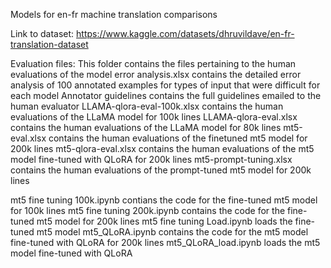 Models for en-fr machine translation comparisons

Link to dataset: https://www.kaggle.com/datasets/dhruvildave/en-fr-translation-dataset

Evaluation files: This folder contains the files pertaining to the human evaluations of the model
error analysis.xlsx contains the detailed error analysis of 100 annotated examples for types of input that were difficult for each model
Annotator guidelines contains the full guidelines emailed to the human evaluator
LLAMA-qlora-eval-100k.xlsx contains the human evaluations of the LLaMA model for 100k lines
LLAMA-qlora-eval.xlsx contains the human evaluations of the LLaMA model for 80k lines
mt5-eval.xlsx contains the human evaluations of the finetuned mt5 model for 200k lines
mt5-qlora-eval.xlsx contains the human evaluations of the mt5 model fine-tuned with QLoRA for 200k lines
mt5-prompt-tuning.xlsx contains the human evaluations of the prompt-tuned mt5 model for 200k lines

mt5 fine tuning 100k.ipynb contians the code for the fine-tuned mt5 model for 100k lines
mt5 fine tuning 200k.ipynb contains the code for the fine-tuned mt5 model for 200k lines
mt5 fine tuning Load.ipynb loads the fine-tuned mt5 model
mt5_QLoRA.ipynb contains the code for the mt5 model fine-tuned with QLoRA for 200k lines
mt5_QLoRA_load.ipynb loads the mt5 model fine-tuned with QLoRA

